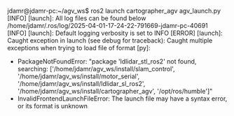 jdamr@jdamr-pc:~/agv_ws$ ros2 launch cartographer_agv agv_launch.py
[INFO] [launch]: All log files can be found below /home/jdamr/.ros/log/2025-04-01-17-24-22-791669-jdamr-pc-40691
[INFO] [launch]: Default logging verbosity is set to INFO
[ERROR] [launch]: Caught exception in launch (see debug for traceback): Caught multiple exceptions when trying to load file of format [py]:
 - PackageNotFoundError: "package 'ldlidar_stl_ros2' not found, searching: ['/home/jdamr/agv_ws/install/slam_control', '/home/jdamr/agv_ws/install/motor_serial', '/home/jdamr/agv_ws/install/ldlidar_sl_ros2', '/home/jdamr/agv_ws/install/cartographer_agv', '/opt/ros/humble']"
 - InvalidFrontendLaunchFileError: The launch file may have a syntax error, or its format is unknown

